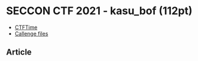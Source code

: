 # SECCON CTF 2021 - kasu_bof (112pt)
* [CTFTime](https://ctftime.org/event/1458)
* [Callenge files](https://github.com/SECCON/SECCON2021_online_CTF/tree/main/pwnable/kasu_bof)

## Article
